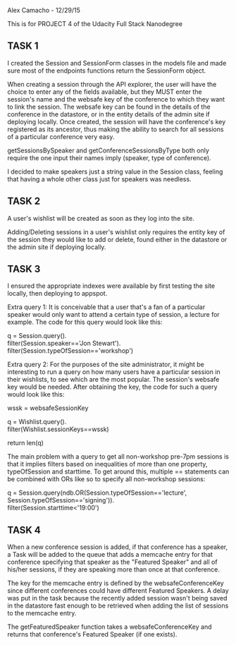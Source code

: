 Alex Camacho - 12/29/15

This is for PROJECT 4 of the Udacity Full Stack Nanodegree

## TASK 1

I created the Session and SessionForm classes in the models file
and made sure most of the endpoints functions return the SessionForm
object.

When creating a session through the API explorer, the user will have
the choice to enter any of the fields available, but they MUST enter
the session's name and the websafe key of the conference to which
they want to link the session.  The websafe key can be found in the
details of the conference in the datastore, or in the entity details
of the admin site if deploying locally.  Once created, the session
will have the conference's key registered as its ancestor, thus
making the ability to search for all sessions of a particular
conference very easy.

getSessionsBySpeaker and getConferenceSessionsByType both only
require the one input their names imply (speaker, type of
conference).

I decided to make speakers just a string value in the Session class,
feeling that having a whole other class just for speakers was
needless.

## TASK 2

A user's wishlist will be created as soon as they log into the site.

Adding/Deleting sessions in a user's wishlist only requires the
entity key of the session they would like to add or delete, found
either in the datastore or the admin site if deploying locally.

## TASK 3

I ensured the appropriate indexes were available by first testing
the site locally, then deploying to appspot.

Extra query 1:
It is conceivable that a user that's a fan of a particular speaker
would only want to attend a certain type of session, a lecture for
example.  The code for this query would look like this:

q = Session.query().\
    filter(Session.speaker=='Jon Stewart').\
    filter(Session.typeOfSession=='workshop')

Extra query 2:
For the purposes of the site administrator, it might be interesting
to run a query on how many users have a particular session in
their wishlists, to see which are the most popular.  The session's
websafe key would be needed.  After obtaining the key, the code for
such a query would look like this:

wssk = websafeSessionKey

q = Wishlist.query().\
    filter(Wishlist.sessionKeys==wssk)

return len(q)

The main problem with a query to get all non-workshop pre-7pm
sessions is that it implies filters based on inequalities of more
than one property, typeOfSession and starttime.  To get around this,
multiple == statements can be combined with ORs like so to specify
all non-workshop sessions:

q = Session.query(ndb.OR(Session.typeOfSession=='lecture',\
                         Session.typeOfSession=='signing')).\
    filter(Session.starttime<'19:00')


## TASK 4

When a new conference session is added, if that conference has a
speaker, a Task will be added to the queue that adds a memcache entry
for that conference specifying that speaker as the "Featured Speaker"
and all of his/her sessions, if they are speaking more than once at
that conference.

The key for the memcache entry is defined by the websafeConferenceKey
since different conferences could have different Featured Speakers.  A
delay was put in the task because the recently added session wasn't
being saved in the datastore fast enough to be retrieved when adding
the list of sessions to the memcache entry.

The getFeaturedSpeaker function takes a websafeConferenceKey and returns
that conference's Featured Speaker (if one exists).